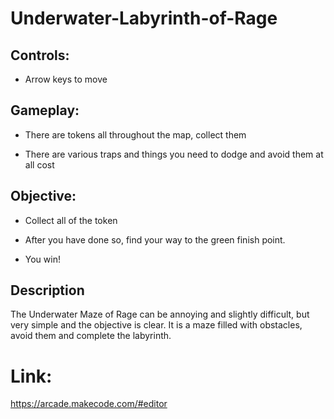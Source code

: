 # Underwater-Labyrinth-of-Rage



## Controls:
* Arrow keys to move

## Gameplay:
* There are tokens all throughout the map, collect them

* There are various traps and things you need to dodge and avoid them at all cost

## Objective:
* Collect all of the token

* After you have done so, find your way to the green finish point.

* You win!

## Description
The Underwater Maze of Rage can be annoying and 
slightly difficult, but very simple and the 
objective is clear. It is a maze filled with obstacles,
avoid them and complete the labyrinth.

# Link:
https://arcade.makecode.com/#editor
